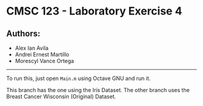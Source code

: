 # CMSC 123 - Laboratory Exercise 4
## Authors:
 - Alex Ian Avila
 - Andrei Ernest Martillo
 - Morescyl Vance Ortega

---

To run this, just open `Main.m` using Octave GNU and run it.

This branch has the one using the Iris Dataset. The other branch uses the Breast Cancer Wisconsin (Original) Dataset.